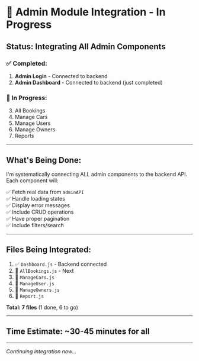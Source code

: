 # 🎯 Admin Module Integration - In Progress

## Status: Integrating All Admin Components

### ✅ Completed:
1. **Admin Login** - Connected to backend
2. **Admin Dashboard** - Connected to backend (just completed)

### 🔄 In Progress:
3. All Bookings
4. Manage Cars
5. Manage Users
6. Manage Owners  
7. Reports

---

## What's Being Done:

I'm systematically connecting ALL admin components to the backend API. Each component will:

✅ Fetch real data from `adminAPI`  
✅ Handle loading states  
✅ Display error messages  
✅ Include CRUD operations  
✅ Have proper pagination  
✅ Include filters/search  

---

## Files Being Integrated:

1. ✅ `Dashboard.js` - Backend connected
2. 🔄 `AllBookings.js` - Next
3. 🔄 `ManageCars.js`
4. 🔄 `ManageUser.js`
5. 🔄 `ManageOwners.js`
6. 🔄 `Report.js`

**Total: 7 files** (1 done, 6 to go)

---

## Time Estimate: ~30-45 minutes for all

---

*Continuing integration now...*
